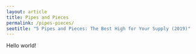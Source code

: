 ```yaml
---
layout: article
title: Pipes and Pieces 
permalink: /pipes-pieces/
seotitle: "5 Pipes and Pieces: The Best High for Your Supply (2019)"
---
```


Hello world! 